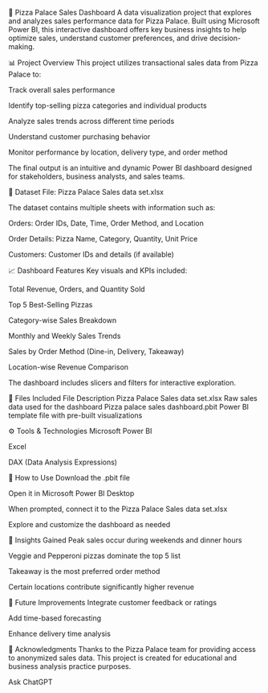 🍕 Pizza Palace Sales Dashboard
A data visualization project that explores and analyzes sales performance data for Pizza Palace. Built using Microsoft Power BI, this interactive dashboard offers key business insights to help optimize sales, understand customer preferences, and drive decision-making.

📊 Project Overview
This project utilizes transactional sales data from Pizza Palace to:

Track overall sales performance

Identify top-selling pizza categories and individual products

Analyze sales trends across different time periods

Understand customer purchasing behavior

Monitor performance by location, delivery type, and order method

The final output is an intuitive and dynamic Power BI dashboard designed for stakeholders, business analysts, and sales teams.

🧾 Dataset
File: Pizza Palace Sales data set.xlsx

The dataset contains multiple sheets with information such as:

Orders: Order IDs, Date, Time, Order Method, and Location

Order Details: Pizza Name, Category, Quantity, Unit Price

Customers: Customer IDs and details (if available)

📈 Dashboard Features
Key visuals and KPIs included:

Total Revenue, Orders, and Quantity Sold

Top 5 Best-Selling Pizzas

Category-wise Sales Breakdown

Monthly and Weekly Sales Trends

Sales by Order Method (Dine-in, Delivery, Takeaway)

Location-wise Revenue Comparison

The dashboard includes slicers and filters for interactive exploration.

📂 Files Included
File	Description
Pizza Palace Sales data set.xlsx	Raw sales data used for the dashboard
Pizza palace sales dashboard.pbit	Power BI template file with pre-built visualizations

⚙️ Tools & Technologies
Microsoft Power BI

Excel

DAX (Data Analysis Expressions)

📌 How to Use
Download the .pbit file

Open it in Microsoft Power BI Desktop

When prompted, connect it to the Pizza Palace Sales data set.xlsx

Explore and customize the dashboard as needed

📢 Insights Gained
Peak sales occur during weekends and dinner hours

Veggie and Pepperoni pizzas dominate the top 5 list

Takeaway is the most preferred order method

Certain locations contribute significantly higher revenue

🧠 Future Improvements
Integrate customer feedback or ratings

Add time-based forecasting

Enhance delivery time analysis

🙌 Acknowledgments
Thanks to the Pizza Palace team for providing access to anonymized sales data. This project is created for educational and business analysis practice purposes.










Ask ChatGPT
